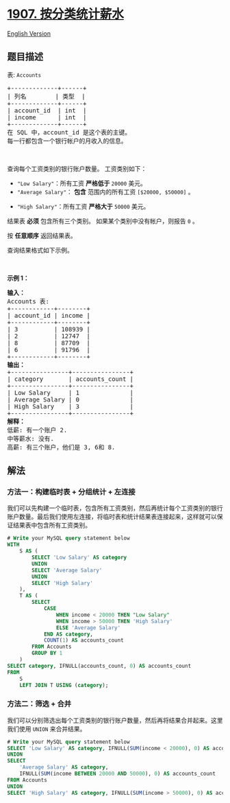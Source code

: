 # [1907. 按分类统计薪水](https://leetcode.cn/problems/count-salary-categories)

[English Version](/solution/1900-1999/1907.Count%20Salary%20Categories/README_EN.md)

## 题目描述

<!-- 这里写题目描述 -->

<p>表: <code>Accounts</code></p>

<pre>
+-------------+------+
| 列名        | 类型  |
+-------------+------+
| account_id  | int  |
| income      | int  |
+-------------+------+
在 SQL 中，account_id&nbsp;是这个表的主键。
每一行都包含一个银行帐户的月收入的信息。
</pre>

<p>&nbsp;</p>

<p>查询每个工资类别的银行账户数量。&nbsp;工资类别如下：</p>

<ul>
	<li><code>"Low Salary"</code>：所有工资 <strong>严格低于</strong> <code>20000</code> 美元。</li>
	<li><code>"Average Salary"</code>： <strong>包含</strong> 范围内的所有工资&nbsp;<code>[$20000,&nbsp;$50000]</code> 。</li>
	<li>
	<p><code>"High Salary"</code>：所有工资 <strong>严格大于</strong> <code>50000</code> 美元。</p>
	</li>
</ul>

<p>结果表 <strong>必须</strong> 包含所有三个类别。&nbsp;如果某个类别中没有帐户，则报告&nbsp;<code>0</code> 。</p>

<p>按 <strong>任意顺序</strong> 返回结果表。</p>

<p>查询结果格式如下示例。</p>

<p>&nbsp;</p>

<p><strong>示例 1：</strong></p>

<pre>
<b>输入：</b>
Accounts 表:
+------------+--------+
| account_id | income |
+------------+--------+
| 3          | 108939 |
| 2          | 12747  |
| 8          | 87709  |
| 6          | 91796  |
+------------+--------+
<strong>输出：</strong>
+----------------+----------------+
| category       | accounts_count |
+----------------+----------------+
| Low Salary     | 1              |
| Average Salary | 0              |
| High Salary    | 3              |
+----------------+----------------+
<strong>解释：</strong>
低薪: 有一个账户 2.
中等薪水: 没有.
高薪: 有三个账户，他们是 3, 6和 8.</pre>

## 解法

### 方法一：构建临时表 + 分组统计 + 左连接

我们可以先构建一个临时表，包含所有工资类别，然后再统计每个工资类别的银行账户数量。最后我们使用左连接，将临时表和统计结果表连接起来，这样就可以保证结果表中包含所有工资类别。

<!-- tabs:start -->

```sql
# Write your MySQL query statement below
WITH
    S AS (
        SELECT 'Low Salary' AS category
        UNION
        SELECT 'Average Salary'
        UNION
        SELECT 'High Salary'
    ),
    T AS (
        SELECT
            CASE
                WHEN income < 20000 THEN "Low Salary"
                WHEN income > 50000 THEN 'High Salary'
                ELSE 'Average Salary'
            END AS category,
            COUNT(1) AS accounts_count
        FROM Accounts
        GROUP BY 1
    )
SELECT category, IFNULL(accounts_count, 0) AS accounts_count
FROM
    S
    LEFT JOIN T USING (category);
```

<!-- tabs:end -->

### 方法二：筛选 + 合并

我们可以分别筛选出每个工资类别的银行账户数量，然后再将结果合并起来。这里我们使用 `UNION` 来合并结果。

<!-- tabs:start -->

```sql
# Write your MySQL query statement below
SELECT 'Low Salary' AS category, IFNULL(SUM(income < 20000), 0) AS accounts_count FROM Accounts
UNION
SELECT
    'Average Salary' AS category,
    IFNULL(SUM(income BETWEEN 20000 AND 50000), 0) AS accounts_count
FROM Accounts
UNION
SELECT 'High Salary' AS category, IFNULL(SUM(income > 50000), 0) AS accounts_count FROM Accounts;
```

<!-- tabs:end -->

<!-- end -->
